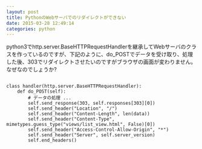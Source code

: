 ```yaml
---
layout: post
title: PythonのWebサーバでのリダイレクトができない
date: 2015-03-28 12:49:14
categories: python
---
```

<p>python3でhttp.server.BaseHTTPRequestHandlerを継承してWebサーバのクラスを作っているのですが、下記のように、do_POSTでデータを受け取り、処理した後、303でリダイレクトさせたいのですがブラウザの画面が変わりません。なぜなのでしょうか?</p>

<pre>
<code>
class handler(http.server.BaseHTTPRequestHandler):
    def do_POST(self):
        # データの処理 ...
        self.send_response(303, self.responses[303][0])
        self.send_header("Location", "/")
        self.send_header("Content-Length", len(data))
        self.send_header("Content-Type", mimetypes.guess_type("views/list_view.html", False)[0])
        self.send_header("Access-Control-Allow-Origin", "*")
        self.send_header("Server", self.server_version)
        self.end_headers()

</code>
</pre>
